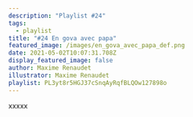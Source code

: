 ```yaml
---
description: "Playlist #24"
tags:
  - playlist
title: "#24 En gova avec papa"
featured_image: /images/en_gova_avec_papa_def.png
date: 2021-05-02T10:07:31.708Z
display_featured_image: false
author: Maxime Renaudet
illustrator: Maxime Renaudet
playlist: PL3yt8r5HGJ37cSnqAyRqfBLQOw127898o
---
```

xxxxx
